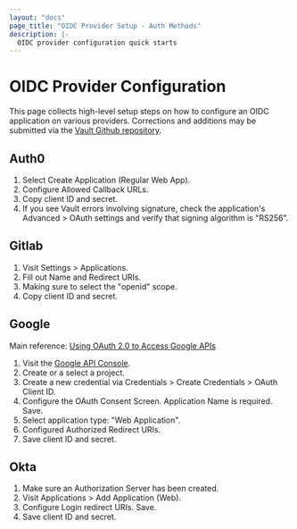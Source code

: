 ```yaml
---
layout: "docs"
page_title: "OIDC Provider Setup - Auth Methods"
description: |-
  OIDC provider configuration quick starts
---
```


# OIDC Provider Configuration

This page collects high-level setup steps on how to configure an OIDC application
on various providers. Corrections and additions may be submitted via the
[Vault Github repository](https://github.com/hashicorp/vault).

## Auth0
1. Select Create Application (Regular Web App).
1. Configure Allowed Callback URLs.
1. Copy client ID and secret.
1. If you see Vault errors involving signature, check the application's Advanced > OAuth settings
 and verify that signing algorithm is "RS256".

## Gitlab
1. Visit Settings > Applications.
1. Fill out Name and Redirect URIs.
1. Making sure to select the "openid" scope.
1. Copy client ID and secret.

## Google
Main reference: [Using OAuth 2.0 to Access Google APIs](https://developers.google.com/identity/protocols/OAuth2)

1. Visit the [Google API Console](https://console.developers.google.com).
1. Create or a select a project.
1. Create a new credential via Credentials > Create Credentials > OAuth Client ID.
1. Configure the OAuth Consent Screen. Application Name is required. Save.
1. Select application type: "Web Application".
1. Configured Authorized Redirect URIs.
1. Save client ID and secret.

## Okta

1. Make sure an Authorization Server has been created.
1. Visit Applications > Add Application (Web).
1. Configure Login redirect URIs. Save.
1. Save client ID and secret.
